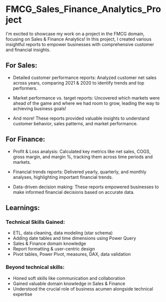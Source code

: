 # FMCG_Sales_Finance_Analytics_Project


I'm excited to showcase my work on a project in the FMCG domain, focusing on Sales & Finance Analytics! In this project, I created various insightful reports to empower businesses with comprehensive customer and financial insights.

## For Sales:

- Detailed customer performance reports: Analyzed customer net sales across years, comparing 2021 & 2020 to identify trends and top performers.
 
- Market performance vs. target reports: Uncovered which markets were ahead of the game and where we had room to grow, leading the way to achieving business goals!

- And more! These reports provided valuable insights to understand customer behavior, sales patterns, and market performance.

## For Finance:

- Profit & Loss analysis: Calculated key metrics like net sales, COGS, gross margin, and margin %, tracking them across time periods and markets.

- Financial trends reports: Delivered yearly, quarterly, and monthly analyses, highlighting important financial trends.

- Data-driven decision making: These reports empowered businesses to make informed financial decisions based on accurate data.

## Learnings:
    
   ### Technical Skills Gained:

   - ETL, data cleaning, data modeling (star schema)
   - Adding date tables and time dimensions using Power Query
   - Sales & Finance domain knowledge
   - Report formatting & user-centric design
   - Pivot tables, Power Pivot, measures, DAX, data validation

   ### Beyond technical skills:

   - Honed soft skills like communication and collaboration
   - Gained valuable domain knowledge in Sales & Finance
   - Understood the crucial role of business acumen alongside technical expertise


